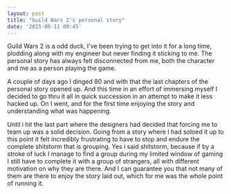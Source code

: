 ```yaml
---
layout: post
title: "Guild Wars 2's personal story"
date: '2015-08-11 09:45'
---
```


Guild Wars 2 is a odd duck, I've been trying to get into it for a long time, plodding along with my engineer but never finding it sticking to me. The personal story has always felt disconnected from me, both the character and me as a person playing the game.

A couple of days ago I dinged 80 and with that the last chapters of the personal story opened up. And this time in an effort of immersing myself I decided to go thru it all in quick succession in an attempt to make it less hacked up. On I went, and for the first time enjoying the story and understanding what was happening.

Until i hit the last part where the designers had decided that forcing me to team up was a solid decision. Going from a story where I had soloed it up to this point it felt incredibly frustrating to have to stop and endure the complete shitstorm that is grouping. Yes i said shitstorm, because if by a stroke of luck I manage to find a group during my limited window of gaming I still have to complete it with a group of strangers, all with different motivation on why they are there.
And I can guarantee you that not many of them are there to enjoy the story laid out, which for me was the whole point of running it.
